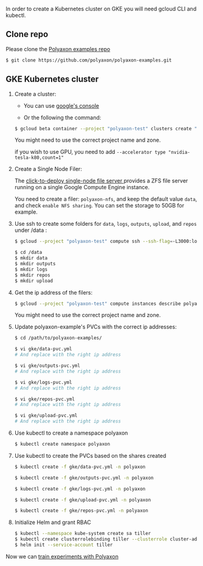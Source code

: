 In order to create a Kubernetes cluster on GKE you will need gcloud CLI and kubectl.

## Clone repo

Please clone the [Polyaxon examples repo](https://github.com/polyaxon/polyaxon-examples)

```bash
$ git clone https://github.com/polyaxon/polyaxon-examples.git
```

## GKE Kubernetes cluster

1. Create a cluster:

    * You can use [google's console](https://console.cloud.google.com/kubernetes/list)

    * Or the following the command:

    ```bash
    $ gcloud beta container --project "polyaxon-test" clusters create "polyaxon-test" --zone "us-central1-a" --username "admin" --cluster-version "1.9.6-gke.1" --machine-type "n1-standard-2" --image-type "COS" --disk-size "10" --num-nodes "3" --network "default"
    ```

    You might need to use the correct project name and zone.

    if you wish to use GPU, you need to add `--accelerator type "nvidia-tesla-k80,count=1"`

2. Create a Single Node Filer:

    The [click-to-deploy single-node file server ](https://console.cloud.google.com/launcher/details/click-to-deploy-images/singlefs)
    provides a ZFS file server running on a single Google Compute Engine instance.

    You need to create a filer: `polyaxon-nfs`,
    and keep the default value `data`, and check `enable NFS sharing`. You can set the storage to 50GB for example.


3. Use ssh to create some folders for `data`, `logs`, `outputs`, `upload`, and `repos` under /data :

    ```bash
    $ gcloud --project "polyaxon-test" compute ssh --ssh-flag=-L3000:localhost:3000 --zone=us-central1-b polyaxon-nfs-vm
    ```

    ```bash
    $ cd /data
    $ mkdir data
    $ mkdir outputs
    $ mkdir logs
    $ mkdir repos
    $ mkdir upload
    ```

4. Get the ip address of the filers:

    ```bash
    $ gcloud --project "polyaxon-test" compute instances describe polyaxon-nfs-vm --zone=us-central1-b --format='value(networkInterfaces[0].networkIP)'
    ```

    You might need to use the correct project name and zone.


5. Update polyaxon-example's PVCs with the correct ip addresses:

    ```bash
    $ cd /path/to/polyaxon-examples/
    ```

    ```bash
    $ vi gke/data-pvc.yml
    # And replace with the right ip address

    $ vi gke/outputs-pvc.yml
    # And replace with the right ip address

    $ vi gke/logs-pvc.yml
    # And replace with the right ip address

    $ vi gke/repos-pvc.yml
    # And replace with the right ip address

    $ vi gke/upload-pvc.yml
    # And replace with the right ip address
    ```

6. Use kubectl to create a namespace polyaxon

    ```bash
    $ kubectl create namespace polyaxon
    ```

7. Use kubectl to create the PVCs based on the shares created


    ```bash
    $ kubectl create -f gke/data-pvc.yml -n polyaxon
    ```

    ```bash
    $ kubectl create -f gke/outputs-pvc.yml -n polyaxon
    ```

    ```bash
    $ kubectl create -f gke/logs-pvc.yml -n polyaxon
    ```

    ```bash
    $ kubectl create -f gke/upload-pvc.yml -n polyaxon
    ```

    ```bash
    $ kubectl create -f gke/repos-pvc.yml -n polyaxon
    ```

8. Initialize Helm and grant RBAC

    ```bash
    $ kubectl --namespace kube-system create sa tiller
    $ kubectl create clusterrolebinding tiller --clusterrole cluster-admin --serviceaccount=kube-system:tiller
    $ helm init --service-account tiller
    ```

Now we can [train experiments with Polyaxon](training_experiments_on_polyaxon)
